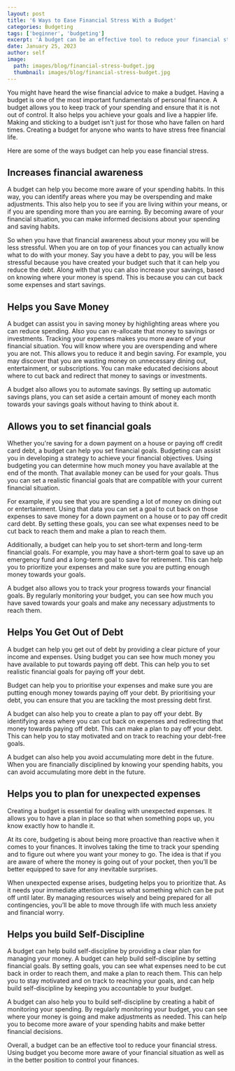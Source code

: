 ```yaml
---
layout: post
title: '6 Ways to Ease Financial Stress With a Budget'
categories: Budgeting
tags: ['beginner', 'budgeting']
excerpt: 'A budget can be an effective tool to reduce your financial stress. Using budget you become more aware of your financial situation as well as in the better position to control your finances.'
date: January 25, 2023
author: self
image:
  path: images/blog/financial-stress-budget.jpg
  thumbnail: images/blog/financial-stress-budget.jpg
---
```


You might have heard the wise financial advice to make a budget. Having a budget is one of the most important fundamentals of personal finance. A budget allows you to keep track of your spending and ensure that it is not out of control. It also helps you achieve your goals and live a happier life. Making and sticking to a budget isn't just for those who have fallen on hard times. Creating a budget for anyone who wants to have stress free financial life.

Here are some of the ways budget can help you ease financial stress.

## Increases financial awareness

A budget can help you become more aware of your spending habits. In this way, you can identify areas where you may be overspending and make adjustments. This also help you to see if you are living within your means, or if you are spending more than you are earning. By becoming aware of your financial situation, you can make informed decisions about your spending and saving habits.

So when you have that financial awareness about your money you will be less stressful. When you are on top of your finances you can actually know what to do with your money. Say you have a debt to pay, you will be less stressful because you have created your budget such that it can help you reduce the debt. Along with that you can also increase your savings, based on knowing where your money is spend. This is because you can cut back some expenses and start savings.

## Helps you Save Money

A budget can assist you in saving money by highlighting areas where you can reduce spending. Also you can re-allocate that money to savings or investments. Tracking your expenses makes you more aware of your financial situation. You will know where you are overspending and where you are not. This allows you to reduce it and begin saving. For example, you may discover that you are wasting money on unnecessary dining out, entertainment, or subscriptions. You can make educated decisions about where to cut back and redirect that money to savings or investments.

A budget also allows you to automate savings. By setting up automatic savings plans, you can set aside a certain amount of money each month towards your savings goals without having to think about it.

## Allows you to set financial goals

Whether you're saving for a down payment on a house or paying off credit card debt, a budget can help you set financial goals. Budgeting can assist you in developing a strategy to achieve your financial objectives. Using budgeting you can determine how much money you have available at the end of the month. That available money can be used for your goals. Thus you can set a realistic financial goals that are compatible with your current financial situation.

For example, if you see that you are spending a lot of money on dining out or entertainment. Using that data you can set a goal to cut back on those expenses to save money for a down payment on a house or to pay off credit card debt. By setting these goals, you can see what expenses need to be cut back to reach them and make a plan to reach them.

Additionally, a budget can help you to set short-term and long-term financial goals. For example, you may have a short-term goal to save up an emergency fund and a long-term goal to save for retirement. This can help you to prioritize your expenses and make sure you are putting enough money towards your goals.

A budget also allows you to track your progress towards your financial goals. By regularly monitoring your budget, you can see how much you have saved towards your goals and make any necessary adjustments to reach them.

## Helps You Get Out of Debt

A budget can help you get out of debt by providing a clear picture of your income and expenses. Using budget you can see how much money you have available to put towards paying off debt. This can help you to set realistic financial goals for paying off your debt.

Budget can help you to prioritise your expenses and make sure you are putting enough money towards paying off your debt. By prioritising your debt, you can ensure that you are tackling the most pressing debt first.

A budget can also help you to create a plan to pay off your debt. By identifying areas where you can cut back on expenses and redirecting that money towards paying off debt. This can make a plan to pay off your debt. This can help you to stay motivated and on track to reaching your debt-free goals.

A budget can also help you avoid accumulating more debt in the future. When you are financially disciplined by knowing your spending habits, you can avoid accumulating more debt in the future.

## Helps you to plan for unexpected expenses

Creating a budget is essential for dealing with unexpected expenses. It allows you to have a plan in place so that when something pops up, you know exactly how to handle it.

At its core, budgeting is about being more proactive than reactive when it comes to your finances. It involves taking the time to track your spending and to figure out where you want your money to go. The idea is that if you are aware of where the money is going out of your pocket, then you’ll be better equipped to save for any inevitable surprises.

When unexpected expense arises, budgeting helps you to prioritize that. As it needs your immediate attention versus what something which can be put off until later. By managing resources wisely and being prepared for all contingencies, you’ll be able to move through life with much less anxiety and financial worry.

## Helps you build Self-Discipline

A budget can help build self-discipline by providing a clear plan for managing your money. A budget can help build self-discipline by setting financial goals. By setting goals, you can see what expenses need to be cut back in order to reach them, and make a plan to reach them. This can help you to stay motivated and on track to reaching your goals, and can help build self-discipline by keeping you accountable to your budget.

A budget can also help you to build self-discipline by creating a habit of monitoring your spending. By regularly monitoring your budget, you can see where your money is going and make adjustments as needed. This can help you to become more aware of your spending habits and make better financial decisions.

Overall, a budget can be an effective tool to reduce your financial stress. Using budget you become more aware of your financial situation as well as in the better position to control your finances.
